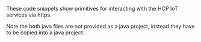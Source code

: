 These code snippets show primitives for interacting with the HCP IoT services
via https.

Note the both java files are not provided as a java project, instead they 
have to be copied into a java project.